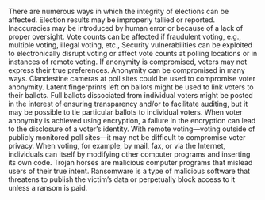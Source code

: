 There are numerous ways in which the integrity of elections can be affected. Election results may be improperly tallied or reported. Inaccuracies may be introduced by human error or because of a lack of proper oversight. Vote counts can be affected if fraudulent voting, e.g., multiple voting, illegal voting, etc., 
Security vulnerabilities can be exploited to electronically disrupt voting or affect vote counts at polling locations or in instances of remote voting.
If anonymity is compromised, voters may not express their true preferences. Anonymity can be compromised in many ways. Clandestine cameras at poll sites could be used to compromise voter anonymity. Latent fingerprints left on ballots might be used to link voters to their ballots. Full ballots dissociated from individual voters might be posted in the interest of ensuring transparency and/or to facilitate auditing, but it may be possible to tie particular ballots to individual voters. When voter anonymity is achieved using encryption, a failure in the encryption can lead to the disclosure of a voter’s identity. With remote voting—voting outside of publicly monitored poll sites—it may not be difficult to compromise voter privacy. When voting, for example, by mail, fax, or via the Internet, individuals can itself by modifying other computer programs and inserting its own code. Trojan horses are malicious computer programs that mislead users of their true intent. Ransomware is a type of malicious software that threatens to publish the victim’s data or perpetually block access to it unless a ransom is paid.
